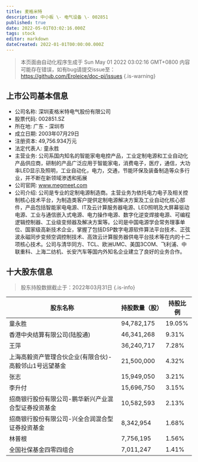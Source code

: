 ```yaml
---
title: 麦格米特
description: 中小板 \- 电气设备 \- 002851
published: true
date: 2022-05-01T03:02:16.000Z
tags: stock
editor: markdown
dateCreated: 2022-01-01T00:00:00.000Z
---
```


> 本页面由自动化程序生成于 Sun May 01 2022 03:02:16 GMT+0800
> 内容可能存在错误，如有bug请提交issue至：https://github.com/Eroleice/doc-pi/issues
{.is-warning}

## 上市公司基本信息
- 公司名称: 深圳麦格米特电气股份有限公司
- 股票代码: 002851.SZ
- 所在地: 广东 - 深圳市
- 成立日期: 2003年07月29日
- 注册资本: 49,756.934万元
- 法定代表人: 童永胜
- 主营业务: 公司系国内知名的智能家电电控产品，工业定制电源和工业自动化产品供应商，研制的产品广泛应用于智能家电，消费电子，医疗，通信，大功率LED显示及照明，工业自动化，电力，交通，节能环保及装备制造等众多行业，并不断在新领域渗透和拓展
- 公司官网: www.megmeet.com
- 公司介绍: 公司是专业的定制电源制造商。主营业务为依托电力电子及相关控制核心技术平台，为制造类客户提供定制电源解决方案及工业自动化核心部件，产品包括智能家电电源、IT及云计算服务器电源、LED照明及大屏幕驱动电源、工业与通信嵌入式电源、电力操作电源、数字化逆变焊接电源、可编程逻辑控制器、工业级变频器及解决方案等。公司是中国电源学会常务理事单位、国家级高新技术企业，掌握了包括DSP数字电源软件算法平台技术、正弦波永磁同步变频空调控制技术、高效云计算服务器供电平台技术等在内的十二项核心技术。公司与清华同方、TCL、欧洲UMC、美国3COM、飞利浦、中联重科、上海二纺机、长安汽车等国内外知名企业建立了良好的业务合作。


## 十大股东信息
> 股东持股数据截止于：2022年03月31日
{.is-info}

| 股东名称 | 持股数量（股） | 持股比例 |
| --- | --- | --- |
| 童永胜 | 94,782,175 | 19.05% |
| 香港中央结算有限公司(陆股通) | 46,341,268 | 9.31% |
| 王萍 | 36,240,717 | 7.28% |
| 上海高毅资产管理合伙企业(有限合伙)-高毅邻山1号远望基金 | 21,500,000 | 4.32% |
| 张志 | 15,949,050 | 3.21% |
| 李升付 | 15,696,750 | 3.15% |
| 招商银行股份有限公司-鹏华新兴产业混合型证券投资基金 | 10,582,593 | 2.13% |
| 招商银行股份有限公司-兴全合润混合型证券投资基金 | 8,342,954 | 1.68% |
| 林普根 | 7,756,195 | 1.56% |
| 全国社保基金四零四组合 | 7,011,247 | 1.41% |




